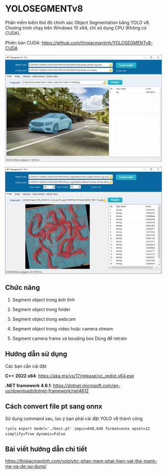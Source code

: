 # YOLOSEGMENTv8

Phần mềm kiểm thử độ chính xác Object Segmentation bằng YOLO v8. Chương trình chạy trên Windows 10 x64, chỉ sử dụng CPU (Không có CUDA).

Phiên bản CUDA: https://github.com/thigiacmaytinh/YOLOSEGMENTv8-CUDA

![](image/yolosegment2.jpg)

![](image/yolosegment.jpg)

## Chức năng

1. Segment object trong ảnh tĩnh

2. Segment object trong folder

3. Segment object trong webcam

4. Segment object trong video hoặc camera stream

5. Segment camera frame và bouding box
Dùng để retrain

## Hướng dẫn sử dụng

Các bạn cần cài đặt:

**C++ 2022 x64**: https://aka.ms/vs/17/release/vc_redist.x64.exe

**.NET framework 4.6.1**: https://dotnet.microsoft.com/en-us/download/dotnet-framework/net4612

## Cách convert file pt sang onnx

Sử dụng command sau, lưu ý bạn phải cài đặt YOLO v8 thành công

`!yolo export model='./best.pt' imgsz=640,640 format=onnx opset=12 simplify=True dynamic=False
`

## Bài viết hướng dẫn chi tiết
https://thigiacmaytinh.com/yololytic-phan-mem-phat-hien-vat-the-manh-me-va-de-su-dung/